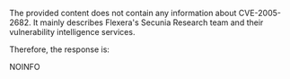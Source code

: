 The provided content does not contain any information about CVE-2005-2682. It mainly describes Flexera's Secunia Research team and their vulnerability intelligence services.

Therefore, the response is:

NOINFO